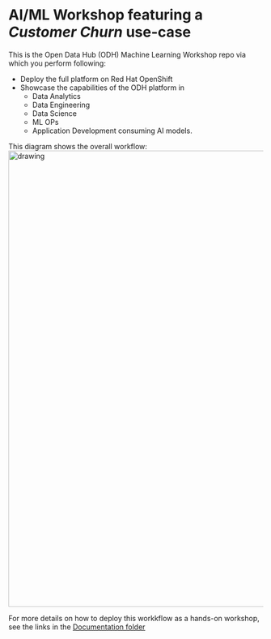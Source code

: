 # AI/ML Workshop featuring a *Customer Churn* use-case

This is the Open Data Hub (ODH) Machine Learning Workshop repo via which you perform following:

- Deploy the full platform on Red Hat OpenShift
- Showcase the capabilities of the ODH platform in 
  - Data Analytics
  - Data Engineering
  - Data Science 
  - ML OPs
  - Application Development consuming AI models.


This diagram shows the overall workflow:
<img src="docs/images/overview/churn-workshop-architecture.png" alt="drawing" width="900">


For more details on how to deploy this workkflow as a hands-on workshop, see the links in the [Documentation folder](https://github.com/odh-labs/ml-workshop/tree/main/docs)
